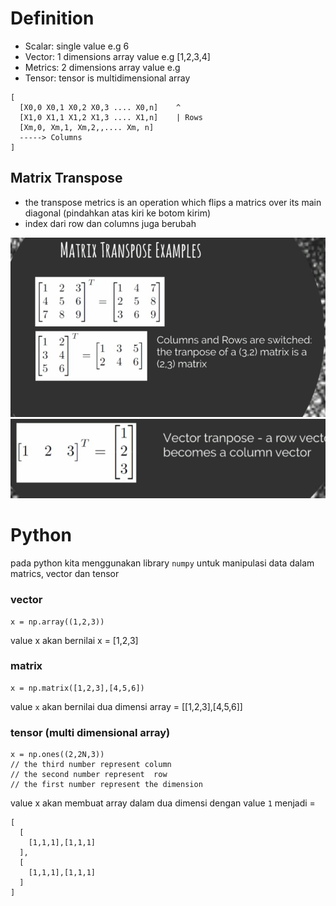 
# Definition

- Scalar: single value e.g 6
- Vector: 1 dimensions array value e.g [1,2,3,4]
- Metrics: 2 dimensions array value e.g
- Tensor: tensor is multidimensional array
```
[
  [X0,0 X0,1 X0,2 X0,3 .... X0,n]    ^
  [X1,0 X1,1 X1,2 X1,3 .... X1,n]    | Rows
  [Xm,0, Xm,1, Xm,2,,.... Xm, n]     
  -----> Columns
]
```

## Matrix Transpose

- the transpose metrics is an operation which flips a matrics over its main diagonal (pindahkan atas kiri ke botom kirim)
- index dari row dan columns juga berubah



![Screenshot from 2020-04-24 22-55-13.png](./assets/matrix_transpose_examples.png)
![Screenshot from 2020-04-24 22-57-01.png](./assets/vector_transpose.png)


# Python

pada python kita menggunakan library `numpy` untuk manipulasi data dalam matrics, vector dan tensor

### vector
```
x = np.array((1,2,3)) 
```
value x akan bernilai x = [1,2,3]

### matrix
```
x = np.matrix([1,2,3],[4,5,6])
```
value `x` akan bernilai dua dimensi array = [[1,2,3],[4,5,6]]

### tensor (multi dimensional array)
```
x = np.ones((2,2N,3)) 
// the third number represent column 
// the second number represent  row
// the first number represent the dimension
```
value x akan membuat array dalam dua dimensi dengan value `1`
menjadi = 
```
[
  [
    [1,1,1],[1,1,1]
  ],
  [
    [1,1,1],[1,1,1]
  ]
]
```
